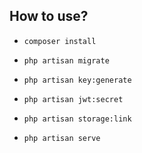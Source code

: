 ## How to use?

-   `composer install`

-   `php artisan migrate`

-   `php artisan key:generate`

-   `php artisan jwt:secret`

-   `php artisan storage:link`

-   `php artisan serve`
